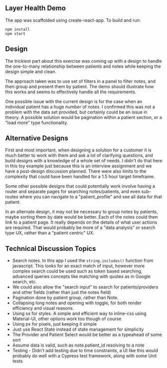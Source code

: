 ## Layer Health Demo

The app was scaffolded using create-react-app. To build and run:
```
npm install
npm start
```

## Design
The trickiest part about this exercise was coming up with a design to handle the
one-to-many relationship between patients and notes while keeping the design simple and clean.

The approach taken was to use set of filters in a panel to filter 
notes, and then group and present them by patient. The demo should illustrate how this
works and seems to effectively handle all the requirements.

One possible issue with the current design is for the case when an individual patient has
a huge number of notes. I confirmed this was not a problem with the data set provided,
but certainly could be an issue in theory. A possible solution would be pagination within
a patient section, or a "load more" type functionality.

## Alternative Designs
First and most important, when designing a solution for a customer it is much better
to work with them and ask a lot of clarifying questions, and build designs with 
a knowledge of a whole set of needs. I didn't do that here in this toy example just because 
this is an interview assignment and we have a post-design discussion planned. There were also limits to the complexity that could have been handled for a 1.5 hour target timeframe.

Some other possible designs that could potentially work involve having a router and
separate pages for searching notes/patients, and even sub-routes where you can
navigate to a "patient_profile" and see all data for that patient. 

In an alternate design, it may not be necessary to group notes by patients, maybe sorting them by date would be better. 
Each of the notes could then link to a patient page. It really depends on the details of what user actions are required. 
That would probably be more of a "data analysis" or search type UX, rather than a "patient centric" UX. 

## Technical Discussion Topics
- Search notes. In this app I used the `string.includes()` function from javascript. This looks for an exact match of input, however more complex search could be used such as token based searching, advanced queries concepts like matching with quotes as in Google search, etc.
- We could also allow the "search input" to search for patients/providers and other fields (rather than just the notes field)
- Pagination done by patient group, rather than Note.
- Collapsing long notes and opening with toggle, for both render efficiency and visual reasons.
- Using sx for styles. A simple and efficient way to inline-css using Material-UI, other options work too though of course
- Using px for pixels, just keeping it simple
- Just use React State instead of state management for simplicity
- The Provider and Patient Select would be better as a typeahead of some sort
- Assume data is valid, such as note.patient_id resolving to a note
- Testing - Didn't add testing due to time constraints, a UI like this would probably do well with a Cypress test framework, along with some Unit tests